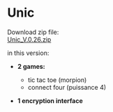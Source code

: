 # Unic

Download zip file:  
[Unic_V.0.26.zip](https://github.com/NaloK7/Unic/raw/master/Zip/Unic_V.0.26.zip)  

in this version:  
- **2 games:**
    - tic tac toe (morpion)
    - connect four (puissance 4)


- **1 encryption interface**  
